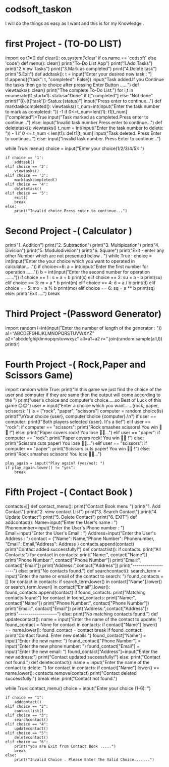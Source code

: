 # codsoft_taskon
I will do the things as easy as I want and this is for my Knowledge .
# first Project - (TO-DO LIST)
import os
t1=[]
def clear():
    os.system('clear' if os.name == 'codsoft' else 'code')
def menu():
    clear()
    print("To-Do List App")
    print("1.Add Tasks")
    print("2.View Tasks")
    print("3.Mark as completed")
    print("4.Delete task")
    print("5.Exit")
def addtask():
    t = input("Enter your desired new task : ")
    t1.append({"task": t, "completed": False})
    input("Task added.If you Continue the tasks then go to choice after pressing Enter Button ......")
def viewtasks():
    clear()
    print("The complete To-Do List:")
    for i,t in enumerate(t1,start=1):
        status="Done" if t["completed"] else "Not done"
        print(f"{i}.{t['task']}-Status:{status}")
    input("Press enter to continue...")
def marktaskcompleted():
    viewtasks()
    t_num=int(input("Enter the task number to mark as completed: ")) -1
    if 0<=t_num<len(t1):
        t1[t_num]["completed"]=True
        input("Task marked as completed.Press enter to continue...")
    else:
        input("Invalid task number.Press enter to continue...")
def deletetask():
    viewtasks()
    t_num = int(input("Enter the task number to delete: ")) - 1
    if 0 <= t_num < len(t1):
        del t1[t_num]
        input("Task deleted. Press Enter to continue...")
    else:
        input("Invalid task number. Press Enter to continue...")


while True:
    menu()
    choice = input("Enter your choice(1/2/3/4/5): ")

    if choice == '1':
        addtask()
    elif choice == '2':
        viewtasks()
    elif choice == '3':
        marktaskcompleted()
    elif choice == '4':
        deletetask()
    elif choice == '5':
        exit()
        break
    else:
        print("Invalid choice.Press enter to continue...")

# Second Project -( Calculator )
print("1. Addition")
print("2. Subtraction")
print("3. Multipication")
print("4. Division")
print("5. Modulodivision")
print("6. Square")
print("Exit - enter any other Number which are not presented below . ")
while True :
    choice = int(input("Enter the your choice which you want to operated in calculator....."))
    if choice<=6:
        a = int(input("Enter the first number for operation ......"))
        b = int(input("Enter the second number for operation ......."))
        if choice == 1 :
            s = a + b
            print(s)
        elif choice == 2:
            su = a - b
            print(su)
        elif choice == 3:
            m = a * b
            print(m)
        elif choice == 4:
            d = a / b
            print(d)
        elif choice == 5:
            mo = a % b
            print(mo)
        elif choice == 6:
            sq = a ** b
            print(sq)
    else:
        print("Exit ....")
        break
# Third Project -(Password Generator)
import random
l=int(input("Enter the number of length of the generator : "))
a1="ABCDEFGHIJKLMNOPQRSTUVWXYZ"
a2="abcdefghijklmnopqrstuvwxyz"
all=a1+a2
r=''.join(random.sample(all,l))
print(r)

# Fourth Project -( Rock,Paper and Scissors Game)
import random
while True:
    print("In this game we just find the choice of the user snd computer if they are same then the output will come according to the ")
    print("user's choice and computer's choice.....so Best of Luck of this game 😊😊")
    user = input("Enter a choice which you want......(rock, paper, scissors): ")
    ls = ["rock", "paper", "scissors"]
    computer = random.choice(ls)
    print(f"\nYour choice {user}, computer choice {computer}.\n")
    if user == computer:
        print(f"Both players selected {user}. It's a tie!")
    elif user == "rock":
        if computer == "scissors":
            print("Rock smashes scissors! You win 👑👑 !")
        else:
            print("Paper covers rock! You lose 🤗🤗...")
    elif user == "paper":
        if computer == "rock":
            print("Paper covers rock! You win 👑👑 !")
        else:
            print("Scissors cuts paper! You lose 🤗🤗...")
    elif user == "scissors":
        if computer == "paper":
            print("Scissors cuts paper! You win 👑👑 !")
        else:
            print("Rock smashes scissors! You lose 🤗🤗...")

    play_again = input("Play again? (yes/no): ")
    if play_again.lower() != "yes":
        break

# Fifth Project -( Contact Book )
contacts=[]
def contact_menu():
    print("Contact Book menu ")
    print("1. Add Contact")
    print("2. view contact List")
    print("3. Search Contact")
    print("4. Update Contact")
    print("5. Delete Contact")
    print("6. EXIT")
def addcontact():
    Name=input("Enter the User's name : ")
    Phonenumber=input("Enter the User's Phone number : ")
    Email=input("Enter the User's Email : ")
    Address=input("Enter the User's Address : ")
    contact = {"Name": Name,"Phone Number": Phonenumber, "Email": Email,"Address": Address }
    contacts.append(contact)
    print("Contact added successfully!")
def contactlist():
    if contacts:
        print("All Contacts:")
        for contact in contacts:
            print("Name:", contact["Name"])
            print("Phone Number:", contact["Phone Number"])
            print("Email:", contact["Email"])
            print("Address:",contact["Address"])
            print("-------------------")
    else:
        print("No contacts found.")
def searchcontact():
    search_term = input("Enter the name or email of the contact to search: ")
    found_contacts = []
    for contact in contacts:
        if search_term.lower() in contact["Name"].lower() or search_term.lower() in contact["Email"].lower():
            found_contacts.append(contact)
    if found_contacts:
        print("Matching contacts found:")
        for contact in found_contacts:
            print("Name:", contact["Name"])
            print("Phone Number:", contact["Phone Number"])
            print("Email:", contact["Email"])
            print("Address:",contact["Address"])
            print("-------------------")
    else:
        print("No matching contacts found.")
def updatecontact():
    name = input("Enter the name of the contact to update: ")
    found_contact = None
    for contact in contacts:
        if contact["Name"].lower() == name.lower():
            found_contact = contact
            break
    if found_contact:
        print("Contact found. Enter new details:")
        found_contact["Name"] = input("Enter the new name: ")
        found_contact["Phone Number"] = input("Enter the new phone number: ")
        found_contact["Email"] = input("Enter the new email: ")
        found_contact["Address"]=input("Enter the new address:")
        print("Contact updated successfully!")
    else:
        print("Contact not found.")
def deletecontact():
    name = input("Enter the name of the contact to delete: ")
    for contact in contacts:
        if contact["Name"].lower() == name.lower():
            contacts.remove(contact)
            print("Contact deleted successfully!")
            break
    else:
        print("Contact not found.")

while True:
    contact_menu()
    choice = input("Enter your choice (1-6): ")

    if choice == "1":
        addcontact()
    elif choice == "2":
        contactlist()
    elif choice == "3":
        searchcontact()
    elif choice == "4":
        updatecontact()
    elif choice == "5":
        deletecontact()
    elif choice == "6":
        print("you are Exit from Contact Book .....")
        break
    else:
        print("Invalid Choice . Please Enter The Valid Choice.......")
